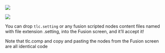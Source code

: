 
![](https://i.imgur.com/XIWISwK.png)

![](https://i.imgur.com/a45Ney6.png)


You can drop `tlc.setting` or any fusion scripted nodes content files named with file extension .setting, into the Fusion screen, and it’ll accept it!

Note that tlc.comp and copy and pasting the nodes from the Fusion screen are all identical code

